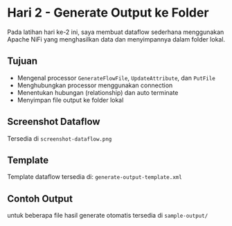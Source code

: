# Hari 2 - Generate Output ke Folder

Pada latihan hari ke-2 ini, saya membuat dataflow sederhana menggunakan Apache NiFi yang menghasilkan data dan menyimpannya dalam folder lokal.

## Tujuan

- Mengenal processor `GenerateFlowFile`, `UpdateAttribute`, dan `PutFile`
- Menghubungkan processor menggunakan connection
- Menentukan hubungan (relationship) dan auto terminate
- Menyimpan file output ke folder lokal

## Screenshot Dataflow

Tersedia di `screenshot-dataflow.png`

## Template

Template dataflow tersedia di: `generate-output-template.xml`

## Contoh Output

untuk beberapa file hasil generate otomatis tersedia di `sample-output/`
